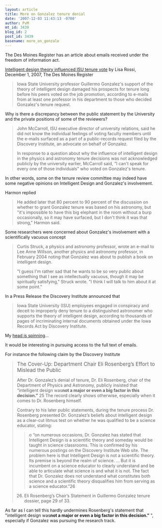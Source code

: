 ```yaml
---
layout: article
title: More on Gonzalez tenure denial
date: '2007-12-03 11:43:13 -0700'
author: PvM
mt_id: 3439
blog_id: 2
post_id: 3439
basename: more_on_gonzale
---
```

The Des Moines Register has an article about emails received under the freedom of information act.

[Intelligent design theory influenced ISU tenure vote](http://desmoinesregister.com/apps/pbcs.dll/article?AID=/20071201/NEWS02/712010318/1001/NEWS) by Lisa Rossi, December 1, 2007, The Des Moines Register

> Iowa State University professor Guillermo Gonzalez's support of the theory of intelligent design damaged his prospects for tenure long before his peers voted on the job promotion, according to e-mails from at least one professor in his department to those who decided Gonzalez's tenure request.

Why is there a discrepancy between the public statement by the University and the private positions of some of the reviewers?

> John McCarroll, ISU executive director of university relations, said he did not know the individual feelings of voting faculty members until the e-mails surfaced as a part of a public-records request filed by the Discovery Institute, an advocate on behalf of Gonzalez.
> 
> In response to a question about why the influence of intelligent design in the physics and astronomy tenure decisions was not acknowledged publicly by the university earlier, McCarroll said, "I can't speak for every one of those individuals" who voted on Gonzalez's tenure.

In other words, some on the tenure review committee may indeed have some negative opinions on Intelligent Design and Gonzalez's involvement.

Harmon replied

> He added later that 80 percent to 90 percent of the discussion on whether to grant Gonzalez tenure was based on his astronomy, but "it's impossible to have this big elephant in the room without a burp occasionally, so it may have surfaced, but I don't think it was that strong," Harmon said.

Some researchers were concerned about Gonzalez's involvement with a scientifically vacuous concept

> Curtis Struck, a physics and astronomy professor, wrote an e-mail to Lee Anne Willson, another physics and astronomy professor, in February 2004 noting that Gonzalez was about to publish a book on intelligent design.
> 
> "I guess I'm rather sad that he wants to be so very public about something that I see as intellectually vacuous, though it may be spiritually satisfying," Struck wrote. "I think I will talk to him about it at some point."

In a Press Release the Discovery Institute announced that

>  Iowa State University (ISU) employees engaged in conspiracy and deceit to improperly deny tenure to a distinguished astronomer who supports the theory of intelligent design, according to thousands of pages of incriminating internal documents obtained under the Iowa Records Act by Discovery Institute.

My [head is spinning](http://www.evolutionnews.org/ID_was_the_Issue_Gonzalez_Tenure.pdf)...

It would be interesting in pursuing access to the full text of emails.

For instance the following claim by the Discovery Institute

> <big>The Cover-Up: Department Chair Eli Rosenberg’s Effort to Mislead the  Public</big> 
> 
> After Dr. Gonzalez’s denial of tenure, Dr.  Eli Rosenberg, chair of the Department of Physics  and Astronomy, publicly insisted that “intelligent design was**not a major or even a big factor in this decision.”** 25 The record clearly shows otherwise, especially when it comes to Dr. Rosenberg himself. 
> 
> Contrary to his later public statements, during the tenure process Dr. Rosenberg presented Dr. Gonzalez’s beliefs about intelligent design as a clear-cut litmus test on whether he was qualified to be a science educator, stating: 
> 
> > o “on numerous occasions, Dr. Gonzalez has stated that Intelligent Design is a scientific theory and someday would be taught in science classrooms. This is confirmed by his numerous postings on the Discovery Institute Web site. The problem here is that Intelligent Design is not a scientific theory. Its premise is beyond the realm of science. … But it is incumbent on a science educator to clearly understand and be able to articulate what science is and what it is not. The fact that Dr. Gonzalez does not understand what constitutes both science and a scientific theory disqualifies him from serving as a science educator.”26
> 
> 26. Eli Rosenberg’s Chair’s Statement in Guillermo Gonzalez tenure dossier, page 29 of 33.

As far as I can tell this hardly undermines Rosenberg's statement that "intelligent design was**not a major or even a big factor in this decision.”** ", especially if Gonzalez was pursuing the research track.
